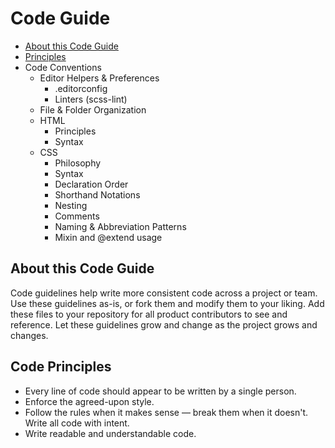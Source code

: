 # Code Guide

* [About this Code Guide](#about)
* [Principles](#principles)
* Code Conventions
  * Editor Helpers & Preferences
    * .editorconfig
    * Linters (scss-lint)
  * File & Folder Organization
  * HTML
    * Principles
    * Syntax
  * CSS
    * Philosophy
    * Syntax
    * Declaration Order
    * Shorthand Notations
    * Nesting
    * Comments
    * Naming & Abbreviation Patterns
    * Mixin and @extend usage
  
<a name="about"></a>
## About this Code Guide

Code guidelines  help write more consistent code across a project or team. 
Use these guidelines as-is, or fork them and modify them to your liking.
Add these files to your repository for all product contributors to see and reference. 
Let these guidelines grow and change as the project grows and changes.

<a name="principles"></a>
## Code Principles
* Every line of code should appear to be written by a single person.
* Enforce the agreed-upon style. 
* Follow the rules when it makes sense — break them when it doesn't. Write all code with intent.
* Write readable and understandable code.



